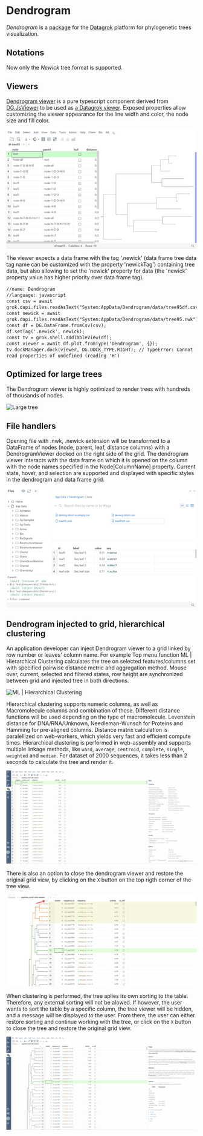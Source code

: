 # Dendrogram

_Dendrogram_ is a [package](https://datagrok.ai/help/develop/develop#packages) for the [Datagrok](https://datagrok.ai)
platform for phylogenetic trees visualization.

## Notations

Now only the _Newick_ tree format is supported.

## Viewers

[Dendrogram viewer](./src/viewers/dendrogram.ts) is a pure typescript component derived from
[DG.JsViewer](../../js-api/src/viewer.ts) to be used as [a Datagrok viewer](../../help/visualize/viewers/viewers.md).
Exposed properties allow customizing the viewer appearance for the line width and color, the node size and fill color.

![Dendrogram properties](../../help/uploads/gifs/dendrogram-properties-1.gif)

The viewer expects a data frame with the tag '.newick' (data frame tree data tag name can be customized with the
property 'newickTag') containing tree data, but also allowing to set the 'newick' property for data (the 'newick'
property value has higher priority over data frame tag).

```
//name: Dendrogram
//language: javascript
const csv = await grok.dapi.files.readAsText("System:AppData/Dendrogram/data/tree95df.csv");
const newick = await grok.dapi.files.readAsText("System:AppData/Dendrogram/data/tree95.nwk");
const df = DG.DataFrame.fromCsv(csv);
df.setTag('.newick', newick);
const tv = grok.shell.addTableView(df);
const viewer = await df.plot.fromType('Dendrogram', {});
tv.dockManager.dock(viewer, DG.DOCK_TYPE.RIGHT); // TypeError: Cannot read properties of undefined (reading 'H')
```

## Optimized for large trees

The Dendrogram viewer is highly optimized to render trees with hundreds of thousands of nodes.

![Large tree](../../help/uploads/gifs/dendrogram-large-tree-selections-current-fixed.gif)

## File handlers

Opening file with .nwk, .newick extension will be transformed to a DataFrame of nodes (node, parent, leaf, distance
columns) with a DendrogramViewer docked on the right side of the grid. The dendrogram viewer interacts with the data
frame on which it is opened on the column with the node names specified in the Node[ColumnName] property. Current state,
hover, and selection are supported and displayed with specific styles in the dendrogram and data frame grid.

![.nwk file handler with interactivity](../../help/uploads/gifs/dendrogram-newick-file-handler-with-interactivity.gif)

## Dendrogram injected to grid, hierarchical clustering

An application developer can inject Dendrogram viewer to a grid linked by row number or leaves' column name.
For example Top menu function ML | Hierarchical Clustering calculates the tree on selected features/columns set with
specified pairwise distance metric and aggregation method. Mouse over, current, selected and filtered states, row height
are synchronized between grid and injected tree in both directions.

![ML | Hierarchical Clustering](../../help/uploads/gifs/dendrogram-hierarchical-clustering-interactivity.gif)

Hierarchical clustering supports numeric columns, as well as Macromolecule columns and combination of those. Different distance functions will be used depending on the type of macromolecule. Levenstein distance for DNA/RNA/Unknown, Needleman-Wunsch for Proteins and Hamming for pre-aligned columns. Distance matrix calculation is paralellized on web-workers, which yields very fast and efficient compute times. Hierarchical clustering is performed in web-assembly and supports multiple linkage methods, like `ward`, `average`, `centroid`, `complete`, `single`, `weighted` and `median`. For dataset of 2000 sequences, it takes less than 2 seconds to calculate the tree and render it.

![ML | Hierarchical Clustering Sequences](../../help/uploads/gifs/clustering-2000-seq.gif)

There is also an option to close the dendrogram viewer and restore the original grid view, by clicking on the `X` button on the top rigth corner of the tree view.

![Close dendrogram](../../help/uploads/pictures/dendrogram-close-button.png)

When clustering is performed, the tree aplies its own sorting to the table. Therefore, any external sorting will not be alowed. If however, the user wants to sort the table by a specific column, the tree viewer will be hidden, and a message will be displayed to the user. From there, the user can either restore sorting and continue working with the tree, or click on the `X` button to close the tree and restore the original grid view.

![Restore sorting](../../help/uploads/gifs/dendrogram-sorting.gif)